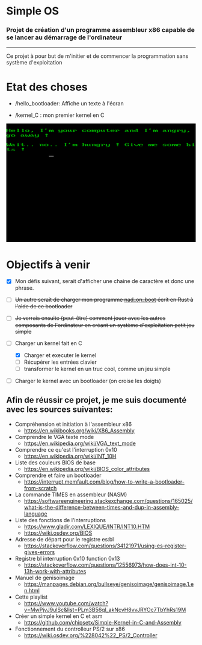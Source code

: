 # Simple OS

### Projet de création d'un programme assembleur x86 capable de se lancer au démarrage de l'ordinateur

---------------

Ce projet à pour but de m'initier et de commencer la programmation sans système d'exploitation

# Etat des choses

- /hello_bootloader: Affiche un texte à l'écran

- /kernel_C : mon premier kernel en C

![demo](./demo/demo.png)

# Objectifs à venir

- [x] Mon défis suivant, serait d'afficher une chaine de caractère et donc une phrase.

- [ ] ~~Un autre serait de charger mon programme [nad_on_boot](https://github.com/nadnone/nad_on_boot) écrit en Rust à l'aide de ce bootloader~~
- [ ] ~~Je verrais ensuite (peut-être) comment jouer avec les autres composants de l'ordinateur en créant un ~~système d'exploitation~~ petit jeu simple~~

- [ ] Charger un kernel fait en C
    - [x] Charger et executer le kernel
    - [ ] Récupérer les entrées clavier
    - [ ] transformer le kernel en un truc cool, comme un jeu simple

- [ ] Charger le kernel avec un bootloader (on croise les doigts)



## Afin de réussir ce projet, je me suis documenté avec les sources suivantes:

- Compréhension et initiation à l'assembleur x86 
    - https://en.wikibooks.org/wiki/X86_Assembly
- Comprendre le VGA texte mode
    - https://en.wikipedia.org/wiki/VGA_text_mode
- Comprendre ce qu'est l'interruption 0x10
    - https://en.wikipedia.org/wiki/INT_10H
- Liste des couleurs BIOS de base
    - https://en.wikipedia.org/wiki/BIOS_color_attributes
- Comprendre et faire un bootloader 
    - https://interrupt.memfault.com/blog/how-to-write-a-bootloader-from-scratch
- La commande TIMES en assembleur (NASM) 
    - https://softwareengineering.stackexchange.com/questions/165025/what-is-the-difference-between-times-and-dup-in-assembly-language
- Liste des fonctions de l'interruptions
    - https://www.gladir.com/LEXIQUE/INTR/INT10.HTM
    - https://wiki.osdev.org/BIOS
- Adresse de départ pour le registre es:bl 
    - https://stackoverflow.com/questions/34121971/using-es-register-gives-errors
- Registre bl interruption 0x10 function 0x13 
    - https://stackoverflow.com/questions/12556973/how-does-int-10-13h-work-with-attributes
- Manuel de genisoimage
    - https://manpages.debian.org/bullseye/genisoimage/genisoimage.1.en.html
- Cette playlist
    - https://www.youtube.com/watch?v=MwPjvJ9ulSc&list=PLm3B56ql_akNcvH8vvJRYOc7TbYhRs19M
- Créer un simple kernel en C et asm
    - https://github.com/chipsetx/Simple-Kernel-in-C-and-Assembly
- Fonctionnement du controlleur PS/2 sur x86
    - https://wiki.osdev.org/%228042%22_PS/2_Controller
